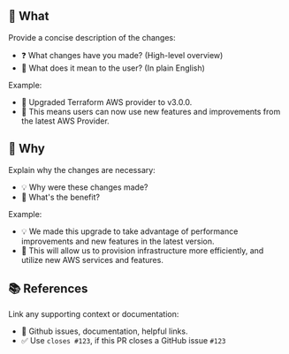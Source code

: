 ## 🎯 What

Provide a concise description of the changes:

- ❓ What changes have you made? (High-level overview)
- 🎉 What does it mean to the user? (In plain English)

Example:

- 🚀 Upgraded Terraform AWS provider to v3.0.0.
- 🎉 This means users can now use new features and improvements from the latest AWS Provider.

## 🤔 Why

Explain why the changes are necessary:

- 💡 Why were these changes made?
- 🎯 What's the benefit?

Example:

- 💡 We made this upgrade to take advantage of performance improvements and new features in the latest version.
- 🎯 This will allow us to provision infrastructure more efficiently, and utilize new AWS services and features.

## 📚 References

Link any supporting context or documentation:

- 🔗 Github issues, documentation, helpful links.
- ✅ Use `closes #123`, if this PR closes a GitHub issue `#123`
